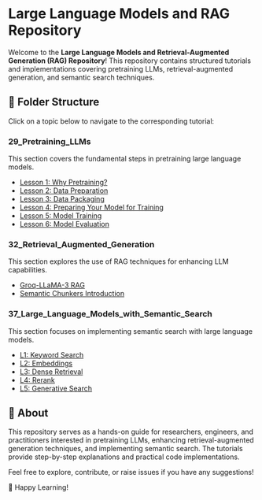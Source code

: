 # Large Language Models and RAG Repository

Welcome to the **Large Language Models and Retrieval-Augmented Generation (RAG) Repository**! This repository contains structured tutorials and implementations covering pretraining LLMs, retrieval-augmented generation, and semantic search techniques.

## 📂 Folder Structure
Click on a topic below to navigate to the corresponding tutorial:

### **29_Pretraining_LLMs**
This section covers the fundamental steps in pretraining large language models.
- [Lesson 1: Why Pretraining?](./29_Pretraining_LLMs/Lesson_1.ipynb)
- [Lesson 2: Data Preparation](./29_Pretraining_LLMs/Lesson_2.ipynb)
- [Lesson 3: Data Packaging](./29_Pretraining_LLMs/Lesson_3.ipynb)
- [Lesson 4: Preparing Your Model for Training](./29_Pretraining_LLMs/Lesson_4.ipynb)
- [Lesson 5: Model Training](./29_Pretraining_LLMs/Lesson_5.ipynb)
- [Lesson 6: Model Evaluation](./29_Pretraining_LLMs/Lesson_6.ipynb)

### **32_Retrieval_Augmented_Generation**
This section explores the use of RAG techniques for enhancing LLM capabilities.
- [Groq-LLaMA-3 RAG](./32_Retrieval_Augmented_Generation/1-groq-llama-3-rag.ipynb)
- [Semantic Chunkers Introduction](./32_Retrieval_Augmented_Generation/2-semantic-chunkers-intro)

### **37_Large_Language_Models_with_Semantic_Search**
This section focuses on implementing semantic search with large language models.
- [L1: Keyword Search](./37_Large_Language_Models_with_Semantic_Search/L1/L1-Keyword_Search.ipynb)
- [L2: Embeddings](./37_Large_Language_Models_with_Semantic_Search/L2/L2-Embeddings.ipynb)
- [L3: Dense Retrieval](./37_Large_Language_Models_with_Semantic_Search/L3/L3-Dense_Retrieval.ipynb)
- [L4: Rerank](./37_Large_Language_Models_with_Semantic_Search/L4/L4-Rerank.ipynb)
- [L5: Generative Search](./37_Large_Language_Models_with_Semantic_Search/L5/L5-Generative_Search.ipynb)

## 📌 About
This repository serves as a hands-on guide for researchers, engineers, and practitioners interested in pretraining LLMs, enhancing retrieval-augmented generation techniques, and implementing semantic search. The tutorials provide step-by-step explanations and practical code implementations.

Feel free to explore, contribute, or raise issues if you have any suggestions!

🚀 Happy Learning!
